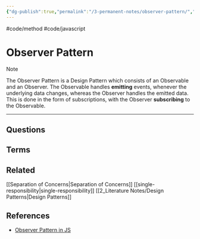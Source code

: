 ```yaml
---
{"dg-publish":true,"permalink":"/3-permanent-notes/observer-pattern/","created":"2023-07-21T06:28:51.825-05:00","updated":"2023-08-02T14:53:16.677-05:00"}
---
```


#code/method #code/javascript

# Observer Pattern

> [!NOTE]
> The Observer Pattern is a Design Pattern which consists of an Observable and an Observer. The Observable handles **emitting** events, whenever the underlying data changes, whereas the Observer handles the emitted data. This is done in the form of subscriptions, with the Observer **subscribing** to the Observable.

---
## Questions

## Terms

## Related
[[Separation of Concerns\|Separation of Concerns]]
[[single-responsibility\|single-responsibility]]
[[2_Literature Notes/Design Patterns\|Design Patterns]]

## References
- [Observer Pattern in JS](https://www.patterns.dev/posts/observer-pattern)